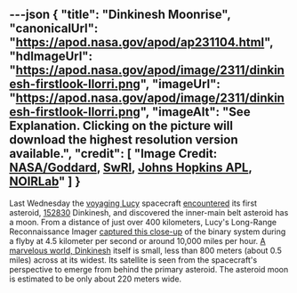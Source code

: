 ---json
{
  "title": "Dinkinesh Moonrise",
  "canonicalUrl": "https://apod.nasa.gov/apod/ap231104.html",
  "hdImageUrl": "https://apod.nasa.gov/apod/image/2311/dinkinesh-firstlook-llorri.png",
  "imageUrl": "https://apod.nasa.gov/apod/image/2311/dinkinesh-firstlook-llorri.png",
  "imageAlt": "See Explanation. Clicking on the picture will download the highest resolution version available.",
  "credit": [
    "Image Credit: [NASA/Goddard](https://www.gsfc.nasa.gov/), [SwRI](https://lucy.swri.edu/), [Johns Hopkins APL](https://www.jhuapl.edu/), [NOIRLab](https://noirlab.edu/public/)"
  ]
}
---

Last Wednesday the [voyaging Lucy](https://science.nasa.gov/mission/lucy/) spacecraft [encountered](https://lucy.swri.edu/DinkineshEncounter.html) its first asteroid, [152830](https://www.minorplanetcenter.net/db_search/show_object?utf8=%E2%9C%93&object_id=dinkinesh) Dinkinesh, and discovered the inner-main belt asteroid has a moon. From a distance of just over 400 kilometers, Lucy's Long-Range Reconnaissance Imager [captured this close-up](https://www.nasa.gov/image-article/nasas-lucy-spacecraft-discovers-2nd-asteroid-during-dinkinesh-flyby/) of the binary system during a flyby at 4.5 kilometer per second or around 10,000 miles per hour. [A marvelous world, Dinkinesh](https://www.nasa.gov/solar-system/nasas-lucy-asteroid-target-gets-a-name/) itself is small, less than 800 meters (about 0.5 miles) across at its widest. Its satellite is seen from the spacecraft's perspective to emerge from behind the primary asteroid. The asteroid moon is estimated to be only about 220 meters wide.
